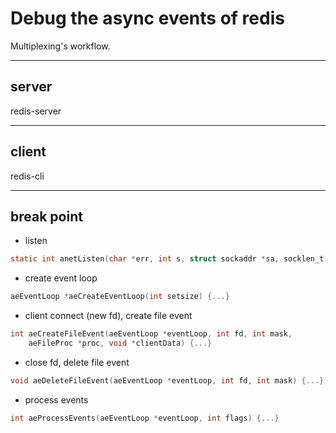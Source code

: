 # Debug the async events of redis

Multiplexing's workflow.

---

## server

redis-server

---

## client

redis-cli

---

## break point

* listen

```c
static int anetListen(char *err, int s, struct sockaddr *sa, socklen_t len, int backlog) {...}
```

* create event loop

```c
aeEventLoop *aeCreateEventLoop(int setsize) {...}
```

* client connect (new fd), create file event

```c
int aeCreateFileEvent(aeEventLoop *eventLoop, int fd, int mask,
    aeFileProc *proc, void *clientData) {...}
```

* close fd, delete file event

```c
void aeDeleteFileEvent(aeEventLoop *eventLoop, int fd, int mask) {...}
```

* process events

```c
int aeProcessEvents(aeEventLoop *eventLoop, int flags) {...}
```
